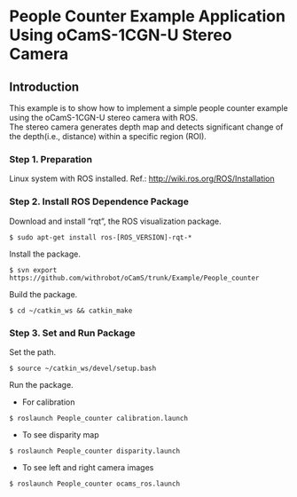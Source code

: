 # People Counter Example Application Using oCamS-1CGN-U Stereo Camera

## Introduction
This example is to show how to implement a simple people counter example using the oCamS-1CGN-U stereo camera with ROS.</br>
The stereo camera generates depth map and detects significant change of the depth(i.e., distance) within a specific region (ROI).</br>

### Step 1. Preparation
Linux system with ROS installed.
Ref.: http://wiki.ros.org/ROS/Installation

### Step 2. Install ROS Dependence Package
Download and install “rqt”, the ROS visualization package.
```
$ sudo apt-get install ros-[ROS_VERSION]-rqt-*
```

Install the package.
```
$ svn export https://github.com/withrobot/oCamS/trunk/Example/People_counter
```
Build the package.
```
$ cd ~/catkin_ws && catkin_make
```

### Step 3. Set and Run Package
Set the path.
```
$ source ~/catkin_ws/devel/setup.bash
```
Run the package.</br>

* For calibration
```
$ roslaunch People_counter calibration.launch
```
* To see disparity map
```
$ roslaunch People_counter disparity.launch
```
* To see left and right camera images
```
$ roslaunch People_counter ocams_ros.launch
```
